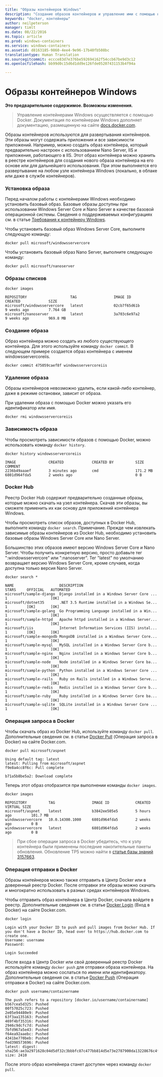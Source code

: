 ```yaml
---
title: "Образы контейнеров Windows"
description: "Создание образов контейнеров и управление ими с помощью контейнеров Windows."
keywords: "docker, контейнеры"
author: neilpeterson
manager: timlt
ms.date: 08/22/2016
ms.topic: article
ms.prod: windows-containers
ms.service: windows-containers
ms.assetid: d8163185-9860-4ee4-9e96-17b40fb508bc
translationtype: Human Translation
ms.sourcegitcommit: eccce83d7e376be592694162f54ccb67be9d3c12
ms.openlocfilehash: bb99d0c15d6d1dd9e126fde05207431153b4f94a

---
```


# Образы контейнеров Windows

**Это предварительное содержимое. Возможны изменения.** 

>Управление контейнерами Windows осуществляется с помощью Docker. Документация по контейнерам Windows дополняет документацию, размещенную на сайте [docs.docker.com](https://docs.docker.com/).

Образы контейнеров используются для развертывания контейнеров. Эти образы могут содержать приложения и все зависимости приложений. Например, можно создать образ контейнера, который предварительно настроен с использованием Nano Server, IIS и приложения, работающего в IIS. Этот образ контейнера можно хранить в реестре контейнеров для создания нового образа контейнера на его основе или для дальнейшего использования. При этом выполняется его развертывание на любом узле контейнера Windows (локально, в облаке или даже в службе контейнеров).

### Установка образа

Перед началом работы с контейнерами Windows необходимо установить базовый образ. Базовые образы доступны при использовании Windows Server Core и Nano Server в качестве базовой операционной системы. Сведения о поддерживаемых конфигурациях см. в статье [Требования к контейнеру Windows](../deployment/system_requirements.md).

Чтобы установить базовый образ Windows Server Core, выполните следующую команду:

```none
docker pull microsoft/windowsservercore
```

Чтобы установить базовый образ Nano Server, выполните следующую команду:

```none
docker pull microsoft/nanoserver
```

### Образы списков

```none
docker images

REPOSITORY                    TAG                 IMAGE ID            CREATED             SIZE
microsoft/windowsservercore   latest              02cb7f65d61b        9 weeks ago         7.764 GB
microsoft/nanoserver          latest              3a703c6e97a2        9 weeks ago         969.8 MB
```

### Создание образа

Образ контейнера можно создать из любого существующего контейнера. Для этого используйте команду `docker commit`. В следующем примере создается образ контейнера с именем windowsservercoreiis.

```none
docker commit 475059caef8f windowsservercoreiis
```

### Удаление образа

Образы контейнеров невозможно удалить, если какой-либо контейнер, даже в режиме остановки, зависит от образа.

При удалении образа с помощью Docker можно указать его идентификатор или имя.

```none
docker rmi windowsservercoreiis
```

### Зависимость образа

Чтобы просмотреть зависимости образов с помощью Docker, можно использовать команду `docker history`.

```none
docker history windowsservercoreiis

IMAGE               CREATED             CREATED BY          SIZE                COMMENT
2236b49aaaef        3 minutes ago       cmd                 171.2 MB
6801d964fda5        2 weeks ago                             0 B
```

### Docker Hub

Реестр Docker Hub содержит предварительно созданные образы, которые можно скачать на узел контейнера. Скачав эти образы, вы сможете применить их как основу для приложений контейнера Windows.

Чтобы просмотреть список образов, доступных в Docker Hub, выполните команду `docker search`. Примечание. Прежде чем извлекать зависимые образы контейнеров из Docker Hub, необходимо установить базовые образы Windows Server Core или Nano Server.

Большинство этих образов имеют версию Windows Server Core и Nano Server. Чтобы получить конкретную версию, просто добавьте тег ":windowsservercore" или ":nanoserver". Тег "latest" по умолчанию возвращает версию Windows Server Core, кроме случаев, когда доступна только версия Nano Server.


```none
docker search *

NAME                     DESCRIPTION                                     STARS     OFFICIAL   AUTOMATED
microsoft/sample-django  Django installed in a Windows Server Core ...   1                    [OK]
microsoft/dotnet35       .NET 3.5 Runtime installed in a Windows Se...   1         [OK]       [OK]
microsoft/sample-golang  Go Programming Language installed in a Win...   1                    [OK]
microsoft/sample-httpd   Apache httpd installed in a Windows Server...   1                    [OK]
microsoft/iis            Internet Information Services (IIS) instal...   1         [OK]       [OK]
microsoft/sample-mongodb MongoDB installed in a Windows Server Core...   1                    [OK]
microsoft/sample-mysql   MySQL installed in a Windows Server Core b...   1                    [OK]
microsoft/sample-nginx   Nginx installed in a Windows Server Core b...   1                    [OK]
microsoft/sample-node    Node installed in a Windows Server Core ba...   1                    [OK]
microsoft/sample-python  Python installed in a Windows Server Core ...   1                    [OK]
microsoft/sample-rails   Ruby on Rails installed in a Windows Serve...   1                    [OK]
microsoft/sample-redis   Redis installed in a Windows Server Core b...   1                    [OK]
microsoft/sample-ruby    Ruby installed in a Windows Server Core ba...   1                    [OK]
microsoft/sample-sqlite  SQLite installed in a Windows Server Core ...   1                    [OK]
```

### Операция запроса в Docker

Чтобы скачать образ из Docker Hub, используйте команду `docker pull`. Дополнительные сведения см. в статье [Docker Pull](https://docs.docker.com/engine/reference/commandline/pull/) (Операция запроса в Docker) на сайте Docker.com.

```none
docker pull microsoft/aspnet

Using default tag: latest
latest: Pulling from microsoft/aspnet
f9e8a4cc8f6c: Pull complete

b71a5b8be5a2: Download complete
```

Теперь этот образ отобразится при выполнении команды `docker images`.

```none
docker images

REPOSITORY          TAG                 IMAGE ID            CREATED             VIRTUAL SIZE
microsoft/aspnet    latest              b3842ee505e5        5 hours ago         101.7 MB
windowsservercore   10.0.14300.1000     6801d964fda5        2 weeks ago         0 B
windowsservercore   latest              6801d964fda5        2 weeks ago         0 B
```

> При сбое операции запроса в Docker убедитесь, что к узлу контейнера были применены последние накопительные пакеты обновления. Обновление TP5 можно найти в [статье базы знаний 3157663]( https://support.microsoft.com/en-us/kb/3157663).

### Операция отправки в Docker

Образы контейнеров можно также отправить в Центр Docker или в доверенный реестр Docker. После отправки эти образы можно скачать и многократно использовать в разных средах контейнеров Windows.

Чтобы отправить образ контейнера в Центр Docker, сначала войдите в реестр. Дополнительные сведения см. в статье [Docker Login]( https://docs.docker.com/engine/reference/commandline/login/) (Вход в Docker) на сайте Docker.com.

```none
docker login

Login with your Docker ID to push and pull images from Docker Hub. If you don't have a Docker ID, head over to https://hub.docker.com to create one.
Username: username
Password:

Login Succeeded
```

После входа в Центр Docker или свой доверенный реестр Docker используйте команду `docker push` для отправки образа контейнера. На образ контейнера можно сослаться по имени или идентификатору. Дополнительные сведения см. в статье [Docker Push]( https://docs.docker.com/engine/reference/commandline/push/) (Операция отправки в Docker) на сайте Docker.com.

```none
docker push username/containername

The push refers to a repository [docker.io/username/containername]
b567cea5d325: Pushed
00f57025c723: Pushed
2e05e94480e9: Pushed
63f3aa135163: Pushed
469f4bf35316: Pushed
2946c9dcfc7d: Pushed
7bfd967a5e43: Pushed
f64ea92aaebc: Pushed
4341be770beb: Pushed
fed398573696: Pushed
latest: digest: sha256:ae3a2971628c04d5df32c3bbbfc87c477bb814d5e73e2787900da13228676c4f size: 2410
```

После этого образ контейнера станет доступен через команду `docker pull`.






<!--HONumber=Sep16_HO1-->


